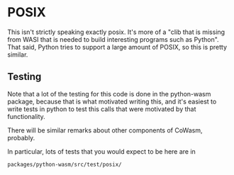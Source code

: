 # POSIX

This isn't strictly speaking exactly posix.  It's more of a "clib that is missing from WASI that is needed to build interesting programs such as Python".  That said, Python tries to support a large amount of POSIX, so this is pretty similar.

## Testing

Note that a lot of the testing for this code is done in the python\-wasm package,
because that is what motivated writing this, and it's easiest to write tests in python to test this calls that were motivated by that functionality.

There will be similar remarks about other components of CoWasm, probably.

In particular, lots of tests that you would expect to be here are in

    packages/python-wasm/src/test/posix/